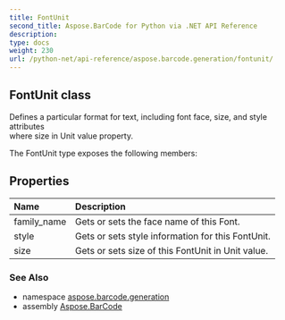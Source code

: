 ```yaml
---
title: FontUnit
second_title: Aspose.BarCode for Python via .NET API Reference
description: 
type: docs
weight: 230
url: /python-net/api-reference/aspose.barcode.generation/fontunit/
---
```


## FontUnit class

Defines a particular format for text, including font face, size, and style attributes<br/>            where size in Unit value property.

The FontUnit type exposes the following members:
## Properties
| Name | Description |
| :- | :- |
|family_name|Gets or sets the face name of this Font.|
|style|Gets or sets style information for this FontUnit.|
|size|Gets or sets size of this FontUnit in Unit value.|

### See Also

* namespace [aspose.barcode.generation](/barcode/python-net/api-reference/aspose.barcode.generation/)
* assembly [Aspose.BarCode](/barcode/python-net/api-reference/)

